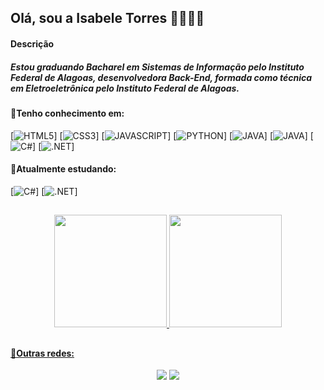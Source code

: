 ## Olá, sou a Isabele Torres 👋👨🏽‍💻

#### Descrição

##### Estou graduando Bacharel em Sistemas de Informação pelo Instituto Federal de Alagoas, desenvolvedora Back-End, formada como técnica em Eletroeletrônica pelo Instituto Federal de Alagoas.

#### 🚀Tenho conhecimento em:

[![HTML5](https://img.shields.io/badge/HTML5-E34F26?style=for-the-badge&logo=html5&logoColor=white)]
[![CSS3](https://img.shields.io/badge/CSS3-1572B6?style=for-the-badge&logo=css3&logoColor=white)]
[![JAVASCRIPT](https://img.shields.io/badge/JavaScript-F7DF1E?style=for-the-badge&logo=javascript&logoColor=black)]
[![PYTHON](https://img.shields.io/badge/Python-14354C?style=for-the-badge&logo=python&logoColor=white)]
[![JAVA](https://img.shields.io/badge/Java-ED8B00?style=for-the-badge&logo=openjdk&logoColor=white)]
[![JAVA](https://img.shields.io/badge/Spring-6DB33F?style=for-the-badge&logo=spring&logoColor=white)]
[![C#](https://img.shields.io/badge/C%23-239120?style=for-the-badge&logo=c-sharp&logoColor=white)]
[![.NET](https://img.shields.io/badge/.NET-512BD4?style=for-the-badge&logo=dotnet&logoColor=white)]
#### 🌱Atualmente estudando:

[![C#](https://img.shields.io/badge/C%23-239120?style=for-the-badge&logo=c-sharp&logoColor=white)]
[![.NET](https://img.shields.io/badge/.NET-512BD4?style=for-the-badge&logo=dotnet&logoColor=white)]

##
<div align="center">
  
  <a href="https://github.com/isabeletorres">
  <img height="180em" src="https://github-readme-stats.vercel.app/api?username=isabeletorres&show_icons=true&theme=dracula"/>
  <img height="180em" src="https://github-readme-stats.vercel.app/api/top-langs/?username=isabeletorres&layout=compact&theme=dracula"/>
    
</div>

##

#### 📲Outras redes:
<div align="center">

<a href="https://www.instagram.com/bele.torres_" target="_blank"><img src="https://img.shields.io/badge/Instagram-E4405F?style=for-the-badge&logo=instagram&logoColor=white" target="_blank"></a>
<a href="https://www.linkedin.com/in/isabele-da-silva-torres-323256304" target="_blank"><img src="https://img.shields.io/badge/LinkedIn-0077B5?style=for-the-badge&logo=linkedin&logoColor=white" target="_blank"></a>

</div>


